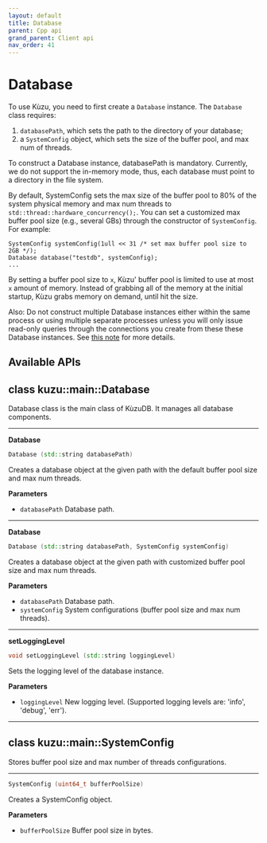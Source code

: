 ```yaml
---
layout: default
title: Database
parent: Cpp api
grand_parent: Client api
nav_order: 41
---
```


# Database

To use Kùzu, you need to first create a `Database` instance.
The `Database` class requires: 
 1. `databasePath`, which sets the path to the directory of your database;
 2. a `SystemConfig` object, which sets the size of the buffer pool, and max num of threads.

To construct a Database instance, databasePath is mandatory.
Currently, we do not support the in-memory mode, thus, each database must point to a directory in the file system.

By default, SystemConfig sets the max size of the buffer pool to 80% of the system physical memory and max num threads to `std::thread::hardware_concurrency();`.
You can set a customized max buffer pool size (e.g., several GBs) through the constructor of `SystemConfig`.
For example:
```
SystemConfig systemConfig(1ull << 31 /* set max buffer pool size to 2GB */);
Database database("testdb", systemConfig);
...
```

By setting a buffer pool size to `x`, Kùzu' buffer pool is limited to use at most `x` amount of memory.
Instead of grabbing all of the memory at the initial startup, Kùzu grabs memory on demand, until hit the size.

Also: Do not construct multiple Database instances either within the same process or 
using multiple separate processes unless you will only issue read-only queries
through the connections you create from these these Database instances.
See [this note](../overview.md#note-on-connecting-to-the-same-database-directory-from-multiple-database-instances) for more details.

## Available APIs

## class kuzu::main::Database

Database class is the main class of KùzuDB. It manages all database components.  

---
**Database**

```c++
Database (std::string databasePath)
```
Creates a database object at the given path with the default buffer pool size and max num threads. 

**Parameters**
- `databasePath` Database path. 

---
**Database**

```c++
Database (std::string databasePath, SystemConfig systemConfig)
```
Creates a database object at the given path with customized buffer pool size and max num threads.

**Parameters**
- `databasePath` Database path. 
- `systemConfig` System configurations (buffer pool size and max num threads). 

---
**setLoggingLevel**

```c++
void setLoggingLevel (std::string loggingLevel)
```
Sets the logging level of the database instance. 

**Parameters**
- `loggingLevel` New logging level. (Supported logging levels are: 'info', 'debug', 'err'). 

---

## class kuzu::main::SystemConfig

Stores buffer pool size and max number of threads configurations.  

---

```c++
SystemConfig (uint64_t bufferPoolSize)
```
Creates a SystemConfig object. 

**Parameters**
- `bufferPoolSize` Buffer pool size in bytes. 
